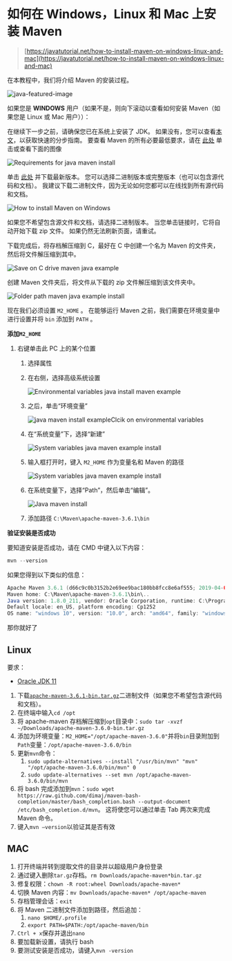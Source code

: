 # 如何在 Windows，Linux 和 Mac 上安装 Maven

> [https://javatutorial.net/how-to-install-maven-on-windows-linux-and-mac](https://javatutorial.net/how-to-install-maven-on-windows-linux-and-mac)

在本教程中，我们将介绍 Maven 的安装过程。

![java-featured-image](img/e0db051dedc1179e7424b6d998a6a772.jpg)

如果您是 **WINDOWS** 用户（如果不是，则向下滚动以查看如何安装 Maven（如果您是 Linux 或 Mac 用户））：

在继续下一步之前，请确保您已在系统上安装了 JDK。 如果没有，您可以查看[本文](https://javatutorial.net/install-java-8-jdk-on-ubuntu)，以获取快速的分步指南。 要查看 Maven 的所有必要最低要求，请在 [此处](http://maven.apache.org/download.cgi#Requirements) 单击或查看下面的图像

![Requirements for java maven install](img/6513ceb11c96ae19c932f03be1c2aed6.jpg)

单击 [此处](https://maven.apache.org/download.cgi) 并下载最新版本。 您可以选择二进制版本或完整版本（也可以包含源代码和文档）。 我建议下载二进制文件，因为无论如何您都可以在线找到所有源代码和文档。

![How to install Maven on Windows](img/d287162d5681dc8136ccb49aba719f90.jpg)

如果您不希望包含源文件和文档，请选择二进制版本。 当您单击链接时，它将自动开始下载 zip 文件。 如果仍然无法刷新页面，请重试。

下载完成后，将存档解压缩到 C，最好在 C 中创建一个名为 Maven 的文件夹，然后将文件解压缩到其中。

![Save on C drive maven java example](img/4a85ac314ff6cc7dc74a1b401651fa40.jpg)

创建 Maven 文件夹后，将文件从下载的 zip 文件解压缩到该文件夹​​中。

![Folder path maven java example install](img/467dbd32f1bf73cf7630c031c201c25a.jpg)

现在我们必须设置 `M2_HOME` 。 在能够运行 Maven 之前，我们需要在环境变量中进行设置并将 `bin` 添加到 `PATH` 。

**添加`M2_HOME`**

1.  右键单击此 PC 上的某个位置
    1.  选择属性
    2.  在右侧，选择高级系统设置

        ![Environmental variables java install maven example](img/16631ad8da78b6d1729c990a9bf2d478.jpg)
    3.  之后，单击“环境变量”

        ![java maven install exampleClcik on environmental variables](img/83c6e71c9641cd2d4abd92fb377ad193.jpg)
    4.  在“系统变量”下，选择“新建”

        ![System variables java maven example install](img/cca4227e39ca0a157a7518e78d106890.jpg)
    5.  输入框打开时，键入 `M2_HOME` 作为变量名和 Maven 的路径

        ![System variables java maven example install](img/2fec3bbca142a4a622f0e68332ea4247.jpg)
    6.  在系统变量下，选择“Path”，然后单击“编辑”。

        ![Java maven install](img/08ca45b46f39b6deb9697b34cb2de797.jpg)
    7.  添加路径 `C:\Maven\apache-maven-3.6.1\bin`

**验证安装是否成功**

要知道安装是否成功，请在 CMD 中键入以下内容：

```java
mvn --version
```

如果您得到以下类似的信息：

```java
Apache Maven 3.6.1 (d66c9c0b3152b2e69ee9bac180bb8fcc8e6af555; 2019-04-04T20:00:29+01:00)
Maven home: C:\Maven\apache-maven-3.6.1\bin\..
Java version: 1.8.0_211, vendor: Oracle Corporation, runtime: C:\Program Files\Java\jdk1.8.0_211\jre
Default locale: en_US, platform encoding: Cp1252
OS name: "windows 10", version: "10.0", arch: "amd64", family: "windows"
```

那你就好了

## Linux

要求：

*   [Oracle JDK 11](https://www.javahelps.com/2017/09/install-oracle-jdk-9-on-linux.html)

1.  下载[`apache-maven-3.6.1-bin.tar.gz`](https://maven.apache.org/download.cgi)二进制文件（如果您不希望包含源代码和文档）。
2.  在终端中输入`cd /opt`
3.  将 apache-maven 存档解压缩到`opt`目录中：`sudo tar -xvzf ~/Downloads/apache-maven-3.6.0-bin.tar.gz`
4.  添加为环境变量：`M2_HOME="/opt/apache-maven-3.6.0"`并将`bin`目录附加到`Path`变量：`/opt/apache-maven-3.6.0/bin`
5.  更新`mvn`命令：
    1.  `sudo update-alternatives --install "/usr/bin/mvn" "mvn" "/opt/apache-maven-3.6.0/bin/mvn" 0`
    2.  ``sudo update-alternatives --set mvn /opt/apache-maven-3.6.0/bin/mvn``
6.  将 bash 完成添加到`mvn`：`sudo wget https://raw.github.com/dimaj/maven-bash-completion/master/bash_completion.bash --output-document /etc/bash_completion.d/mvn`。 这将使您可以通过单击 Tab 两次来完成 Maven 命令。
7.  键入`mvn –version`以验证其是否有效

## MAC

1.  打开终端并转到提取文件的目录并以超级用户身份登录
2.  通过键入删除`tar.gz`存档。`rm Downloads/apache-maven*bin.tar.gz`
3.  修复权限：`chown -R root:wheel Downloads/apache-maven*`
4.  切换 Maven 内容：`mv Downloads/apache-maven* /opt/apache-maven`
5.  存档管理会话：`exit`
6.  将 Maven 二进制文件添加到路径，然后追加：
    1.  `nano $HOME/.profile`
    2.  `export PATH=$PATH:/opt/apache-maven/bin`
7.  `Ctrl + x`保存并退出`nano`
8.  要加载新设置，请执行 bash
9.  要测试安装是否成功，请键入`mvn -version`
